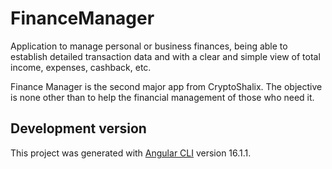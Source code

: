 # FinanceManager

Application to manage personal or business finances, being able to establish detailed transaction data and with a clear and simple view of total income, expenses, cashback, etc.

Finance Manager is the second major app from CryptoShalix. The objective is none other than to help the financial management of those who need it.

## Development version
This project was generated with [Angular CLI](https://github.com/angular/angular-cli) version 16.1.1.
